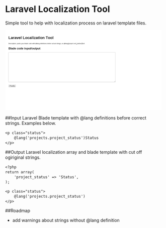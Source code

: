 Laravel Localization Tool
=========================

Simple tool to help with localization process on laravel template files.

![Image](screenshot.png)

##Input
Laravel Blade template with @lang definitions before correct strings. Examples below.

```
<p class="status">
    @lang('projects.project_status')Status
</p>
```

##Output
Laravel localization array and blade template with cut off ogiriginal strings.

```
<?php
return array(
    'project_status' => 'Status',
);
```

```
<p class="status">
    @lang('projects.project_status')
</p>
```

##Roadmap
* add warnings about strings without @lang definition

